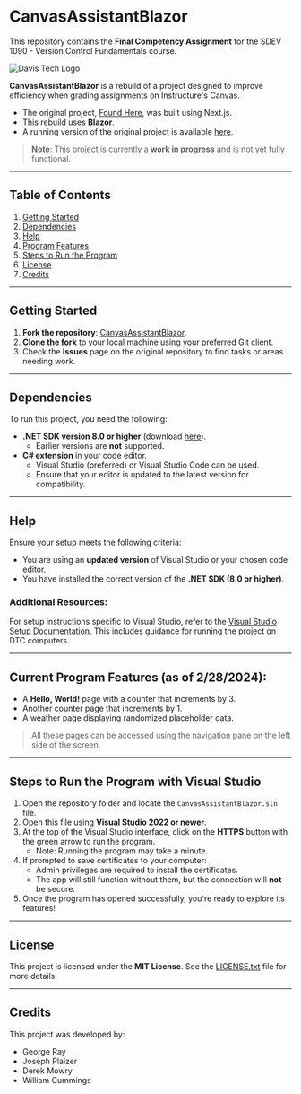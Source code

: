 # CanvasAssistantBlazor  

This repository contains the **Final Competency Assignment** for the SDEV 1090 - Version Control Fundamentals course.  

![Davis Tech Logo](https://www.davistech.edu/media/tlmaw4xt/png-logo-horizontal_60.png)  

**CanvasAssistantBlazor** is a rebuild of a project designed to improve efficiency when grading assignments on Instructure's Canvas.  

- The original project, [Found Here](https://github.com/cdmccauley/canvasser), was built using Next.js.  
- This rebuild uses **Blazor**.  
- A running version of the original project is available [here](https://canvasser.vercel.app/).  

> **Note**: This project is currently a **work in progress** and is not yet fully functional.  

---

## Table of Contents  
1. [Getting Started](#getting-started)  
2. [Dependencies](#dependencies)  
3. [Help](#help)  
4. [Program Features](#current-program-features-as-of-2282024)
4. [Steps to Run the Program](#steps-to-run-the-program-with-visual-studio)  
5. [License](#license)  
6. [Credits](#credits)  

---

## Getting Started  

1. **Fork the repository**: [CanvasAssistantBlazor](https://github.com/Davis-Technical-College/CanvasAssistantBlazor).  
2. **Clone the fork** to your local machine using your preferred Git client.  
3. Check the **Issues** page on the original repository to find tasks or areas needing work.  

---

## Dependencies  

To run this project, you need the following:  

- **.NET SDK version 8.0 or higher** (download [here](https://dotnet.microsoft.com/en-us/download)).  
  - Earlier versions are **not** supported.  
- **C# extension** in your code editor.  
  - Visual Studio (preferred) or Visual Studio Code can be used.  
  - Ensure that your editor is updated to the latest version for compatibility.  

---

## Help  

Ensure your setup meets the following criteria:  

- You are using an **updated version** of Visual Studio or your chosen code editor.  
- You have installed the correct version of the **.NET SDK (8.0 or higher)**.  

### Additional Resources:  
For setup instructions specific to Visual Studio, refer to the [Visual Studio Setup Documentation](/docs/VisualStudioSetup.md). This includes guidance for running the project on DTC computers.  

---

## Current Program Features (as of 2/28/2024):  
- A **Hello, World!** page with a counter that increments by 3.  
- Another counter page that increments by 1.  
- A weather page displaying randomized placeholder data.  

> All these pages can be accessed using the navigation pane on the left side of the screen.  

---

## Steps to Run the Program with Visual Studio  

1. Open the repository folder and locate the `CanvasAssistantBlazor.sln` file.  
2. Open this file using **Visual Studio 2022 or newer**.  
3. At the top of the Visual Studio interface, click on the **HTTPS** button with the green arrow to run the program.  
   - Note: Running the program may take a minute.  
4. If prompted to save certificates to your computer:  
   - Admin privileges are required to install the certificates.  
   - The app will still function without them, but the connection will **not** be secure.  
5. Once the program has opened successfully, you're ready to explore its features!  

---

## License  

This project is licensed under the **MIT License**. See the [LICENSE.txt](LICENSE.txt) file for more details.  

---

## Credits  

This project was developed by:  

- George Ray  
- Joseph Plaizer  
- Derek Mowry  
- William Cummings  
